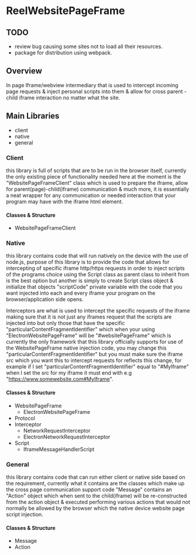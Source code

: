 # ReelWebsitePageFrame

## TODO
- review bug causing some sites not to load all their resources.
- package for distribution using webpack.

## Overview
In page Iframe/webview intermediary that is used to intercept incoming page requests &amp; inject personal scripts into them & allow for cross parent - child iframe interaction no matter what the site.

## Main Libraries
- client
- native
- general

### Client
this library is full of scripts that are to be run in the browser itself, currently the only existing piece of functionality needed here at the moment is the "WebsitePageFrameClient" class which is used to prepare the iframe, allow for parent(page)-child(iframe) communication & much more, it is essentially a neat wrapper for any communication or needed interaction that your program may have with the iframe html element.


#### Classes & Structure
- WebsitePageFrameClient

### Native
this library contains code that will run natively on the device with the use of node.js, purpose of this library is to provide the code that allows for intercepting of specific iframe http/https requests in order to inject scripts of the programs choice using the Script class as parent class to inherit from is the best option but another is simply to create Script class object & initialize that objects "scriptCode" private variable with the code that you want injected into each and every iframe your program on the browser/application side opens.

Interceptors are what is used to intercept the specific requests of the iframe making sure that it is not just any iframes request that the scripts are injected into but only those that have the specific "particularContentFragmentIdentifier" which when your using "ElectronWebsitePageFrame" will be "#websitePageFrame" which is currently the only framework that this library officially supports for use of the WebsitePageFrame native injection code, you may change this "particularContentFragmentIdentifier" but you must make sure the iframe src which you want this to intercept requests for reflects this change, for example if I set "particularContentFragmentIdentifier" equal to "#MyIframe" when I set the src for my iframe it must end with e.g "https://www.somewebsite.com#MyIframe".

#### Classes & Structure
- WebsitePageFrame
    - ElectronWebsitePageFrame
- Protocol
- Interceptor
    - NetworkRequestInterceptor
    - ElectronNetworkRequestInterceptor
- Script
    - IframeMessageHandlerScript

### General
this library contains code that can run either client or native side based on the requirement, currently what it contains are the classes which make up the cross page communication support code "Message" contains an "Action" object which when sent to the child(iframe) will be re-constructed from the action object & executed performing various actions that would not normally be allowed by the browser which the native device website page script injection.

#### Classes & Structure
- Message
- Action

